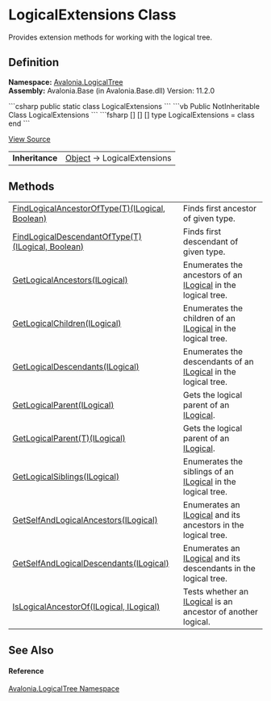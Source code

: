# LogicalExtensions Class


Provides extension methods for working with the logical tree.



## Definition
**Namespace:** <a href="N_Avalonia_LogicalTree">Avalonia.LogicalTree</a>  
**Assembly:** Avalonia.Base (in Avalonia.Base.dll) Version: 11.2.0

<Tabs groupId="api-code-preview">
<TabItem value="csharp" label="C#">
```csharp
public static class LogicalExtensions
```
</TabItem>
<TabItem value="vb" label="VB">
```vb
<ExtensionAttribute>
Public NotInheritable Class LogicalExtensions
```
</TabItem>
<TabItem value="fsharp" label="F#">
```fsharp
[<AbstractClassAttribute>]
[<SealedAttribute>]
[<ExtensionAttribute>]
type LogicalExtensions = class end
```
</TabItem>
</Tabs>



<a href="https://github.com/AvaloniaUI/Avalonia/tree/master/src/Avalonia.Base/LogicalTree/LogicalExtensions.cs" title="View the source code">View Source</a>

<table>
<tr><td><strong>Inheritance</strong></td><td><a href="https://learn.microsoft.com/dotnet/api/system.object" target="_blank" rel="noopener noreferrer">Object</a>  →  LogicalExtensions</td></tr>
</table>



## Methods
<table>
<tr>
<td><a href="M_Avalonia_LogicalTree_LogicalExtensions_FindLogicalAncestorOfType__1">FindLogicalAncestorOfType(T)(ILogical, Boolean)</a></td>
<td>Finds first ancestor of given type.</td>
</tr>
<tr>
<td><a href="M_Avalonia_LogicalTree_LogicalExtensions_FindLogicalDescendantOfType__1">FindLogicalDescendantOfType(T)(ILogical, Boolean)</a></td>
<td>Finds first descendant of given type.</td>
</tr>
<tr>
<td><a href="M_Avalonia_LogicalTree_LogicalExtensions_GetLogicalAncestors">GetLogicalAncestors(ILogical)</a></td>
<td>Enumerates the ancestors of an <a href="T_Avalonia_LogicalTree_ILogical">ILogical</a> in the logical tree.</td>
</tr>
<tr>
<td><a href="M_Avalonia_LogicalTree_LogicalExtensions_GetLogicalChildren">GetLogicalChildren(ILogical)</a></td>
<td>Enumerates the children of an <a href="T_Avalonia_LogicalTree_ILogical">ILogical</a> in the logical tree.</td>
</tr>
<tr>
<td><a href="M_Avalonia_LogicalTree_LogicalExtensions_GetLogicalDescendants">GetLogicalDescendants(ILogical)</a></td>
<td>Enumerates the descendants of an <a href="T_Avalonia_LogicalTree_ILogical">ILogical</a> in the logical tree.</td>
</tr>
<tr>
<td><a href="M_Avalonia_LogicalTree_LogicalExtensions_GetLogicalParent">GetLogicalParent(ILogical)</a></td>
<td>Gets the logical parent of an <a href="T_Avalonia_LogicalTree_ILogical">ILogical</a>.</td>
</tr>
<tr>
<td><a href="M_Avalonia_LogicalTree_LogicalExtensions_GetLogicalParent__1">GetLogicalParent(T)(ILogical)</a></td>
<td>Gets the logical parent of an <a href="T_Avalonia_LogicalTree_ILogical">ILogical</a>.</td>
</tr>
<tr>
<td><a href="M_Avalonia_LogicalTree_LogicalExtensions_GetLogicalSiblings">GetLogicalSiblings(ILogical)</a></td>
<td>Enumerates the siblings of an <a href="T_Avalonia_LogicalTree_ILogical">ILogical</a> in the logical tree.</td>
</tr>
<tr>
<td><a href="M_Avalonia_LogicalTree_LogicalExtensions_GetSelfAndLogicalAncestors">GetSelfAndLogicalAncestors(ILogical)</a></td>
<td>Enumerates an <a href="T_Avalonia_LogicalTree_ILogical">ILogical</a> and its ancestors in the logical tree.</td>
</tr>
<tr>
<td><a href="M_Avalonia_LogicalTree_LogicalExtensions_GetSelfAndLogicalDescendants">GetSelfAndLogicalDescendants(ILogical)</a></td>
<td>Enumerates an <a href="T_Avalonia_LogicalTree_ILogical">ILogical</a> and its descendants in the logical tree.</td>
</tr>
<tr>
<td><a href="M_Avalonia_LogicalTree_LogicalExtensions_IsLogicalAncestorOf">IsLogicalAncestorOf(ILogical, ILogical)</a></td>
<td>Tests whether an <a href="T_Avalonia_LogicalTree_ILogical">ILogical</a> is an ancestor of another logical.</td>
</tr>
</table>

## See Also


#### Reference
<a href="N_Avalonia_LogicalTree">Avalonia.LogicalTree Namespace</a>  

